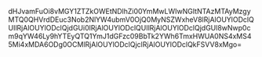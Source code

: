 dHJvamFuOi8vMGY1ZTZkOWEtNDlhZi00YmMwLWIwNGItNTAzMTAyMzgyMTQ0QHVrdDEuc3Nob2NlYW4ubmV0OjQ0MyNSZWxheV8lRjAlOUYlODclQUIlRjAlOUYlODclQjdGUi0lRjAlOUYlODclQUIlRjAlOUYlODclQjdGUl8wNwp0cm9qYW46Ly9hYTEyQTQ1YmJ1dGFzc09BbTk2YWh6TmxHWUA0NS4xMS45Mi4xMDA6ODg0OCMlRjAlOUYlODclQjclRjAlOUYlODclQkFSVV8xMgo=